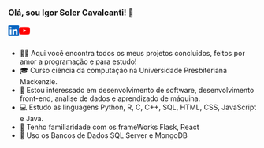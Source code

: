 ### Olá, sou Igor Soler Cavalcanti! 👋

<a href="https://www.linkedin.com/in/igorsolerc/">
  <img align="left" alt="LinkedIn de Igor Soler" width="22px" src="assets/linkedin.svg" />
</a>
<a href="https://www.youtube.com/channel/UC2urvNm3mqlWWJ4XzQS4_Vw">
  <img align="left" alt="LinkedIn de Igor Soler" width="22px" src="assets/youtube.svg" />
</a>

<br />
<br />

- 🧑🏻 Aqui você encontra todos os meus projetos concluidos, feitos por amor a programação e para estudo!
- 🎓 Curso ciência da computação na Universidade Presbiteriana Mackenzie. 
- 👀 Estou interessado em desenvolvimento de software, desenvolvimento front-end, analise de dados e aprendizado de máquina.
- 💻 Estudo as linguagens Python, R, C, C++, SQL, HTML, CSS, JavaScript e Java.
- 🌈 Tenho familiaridade com os frameWorks Flask, React
- 🧱 Uso os Bancos de Dados SQL Server e MongoDB

